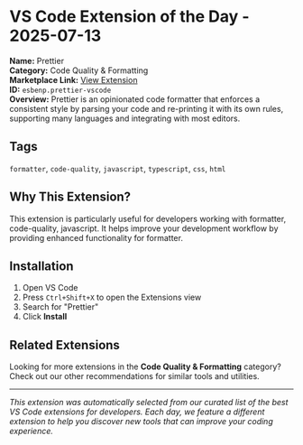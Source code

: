 # VS Code Extension of the Day - 2025-07-13

**Name:** Prettier  
**Category:** Code Quality & Formatting  
**Marketplace Link:** [View Extension](https://marketplace.visualstudio.com/items?itemName=esbenp.prettier-vscode)  
**ID:** `esbenp.prettier-vscode`  
**Overview:** Prettier is an opinionated code formatter that enforces a consistent style by parsing your code and re-printing it with its own rules, supporting many languages and integrating with most editors.  


## Tags
`formatter`, `code-quality`, `javascript`, `typescript`, `css`, `html`

## Why This Extension?

This extension is particularly useful for developers working with formatter, code-quality, javascript. It helps improve your development workflow by providing enhanced functionality for formatter.

## Installation

1. Open VS Code
2. Press `Ctrl+Shift+X` to open the Extensions view
3. Search for "Prettier"
4. Click **Install**

## Related Extensions

Looking for more extensions in the **Code Quality & Formatting** category? Check out our other recommendations for similar tools and utilities.

---

*This extension was automatically selected from our curated list of the best VS Code extensions for developers. Each day, we feature a different extension to help you discover new tools that can improve your coding experience.*

